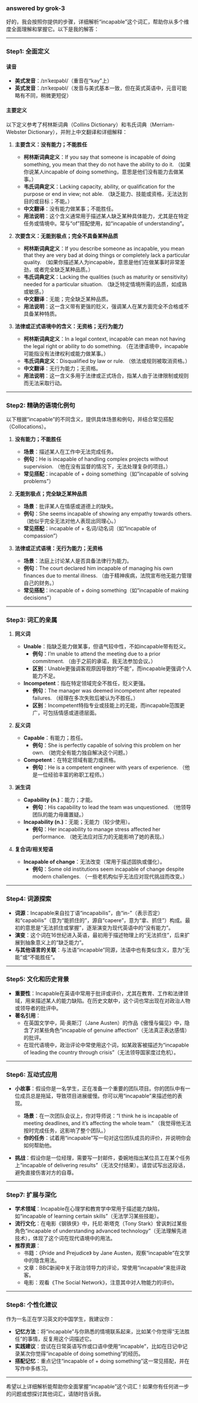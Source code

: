 ### answered by grok-3
好的，我会按照你提供的步骤，详细解析“incapable”这个词汇，帮助你从多个维度全面理解和掌握它。以下是我的解答：

---

### Step1: 全面定义

#### 读音
- **美式发音**：/ɪnˈkeɪpəbl/（重音在“kay”上）
- **英式发音**：/ɪnˈkeɪpəbl/（发音与美式基本一致，但在英式英语中，元音可能略有不同，稍微更短促）

#### 主要定义
以下定义参考了柯林斯词典（Collins Dictionary）和韦氏词典（Merriam-Webster Dictionary），并附上中文翻译和详细解释：

1. **主要含义：没有能力；不能胜任**
   - **柯林斯词典定义**：If you say that someone is incapable of doing something, you mean that they do not have the ability to do it. （如果你说某人incapable of doing something，意思是他们没有能力去做某事。）
   - **韦氏词典定义**：Lacking capacity, ability, or qualification for the purpose or end in view; not able. （缺乏能力、技能或资格，无法达到目的或目标；不能。）
   - **中文翻译**：没有能力做某事；不能胜任。
   - **用法说明**：这个含义通常用于描述某人缺乏某种具体能力，尤其是在特定任务或情境中。常与“of”搭配使用，如“incapable of understanding”。

2. **次要含义：无能到极点；完全不具备某种品质**
   - **柯林斯词典定义**：If you describe someone as incapable, you mean that they are very bad at doing things or completely lack a particular quality. （如果你描述某人为incapable，意思是他们在做某事时非常差劲，或者完全缺乏某种品质。）
   - **韦氏词典定义**：Lacking the qualities (such as maturity or sensitivity) needed for a particular situation. （缺乏特定情境所需的品质，如成熟或敏感。）
   - **中文翻译**：无能；完全缺乏某种品质。
   - **用法说明**：这一含义带有更强的贬义，强调某人在某方面完全不合格或不具备某种特质。

3. **法律或正式语境中的含义：无资格；无行为能力**
   - **柯林斯词典定义**：In a legal context, incapable can mean not having the legal right or ability to do something. （在法律语境中，incapable可能指没有法律权利或能力做某事。）
   - **韦氏词典定义**：Disqualified by law or rule. （依法或规则被取消资格。）
   - **中文翻译**：无行为能力；无资格。
   - **用法说明**：这一含义多用于法律或正式场合，指某人由于法律限制或规则而无法采取行动。

---

### Step2: 精确的语境化例句

以下根据“incapable”的不同含义，提供具体场景和例句，并结合常见搭配（Collocations）。

1. **没有能力；不能胜任**
   - **场景**：描述某人在工作中无法完成任务。
   - **例句**：He is incapable of handling complex projects without supervision. （他在没有监督的情况下，无法处理复杂的项目。）
   - **常见搭配**：incapable of + doing something（如“incapable of solving problems”）

2. **无能到极点；完全缺乏某种品质**
   - **场景**：批评某人在情感或道德上的缺失。
   - **例句**：She seems incapable of showing any empathy towards others. （她似乎完全无法对他人表现出同理心。）
   - **常见搭配**：incapable of + 名词/动名词（如“incapable of compassion”）

3. **法律或正式语境：无行为能力；无资格**
   - **场景**：法庭上讨论某人是否具备法律行为能力。
   - **例句**：The court declared him incapable of managing his own finances due to mental illness. （由于精神疾病，法院宣布他无能力管理自己的财务。）
   - **常见搭配**：incapable of + doing something（如“incapable of making decisions”）

---

### Step3: 词汇的亲属

1. **同义词**
   - **Unable**：指缺乏能力做某事，但语气较中性，不如incapable带有贬义。
     - **例句**：I’m unable to attend the meeting due to a prior commitment. （由于之前的承诺，我无法参加会议。）
     - **区别**：Unable更强调客观原因导致的“不能”，而incapable更强调个人能力不足。
   - **Incompetent**：指在特定领域完全不胜任，贬义更强。
     - **例句**：The manager was deemed incompetent after repeated failures. （经理在多次失败后被认为不胜任。）
     - **区别**：Incompetent特指专业或技能上的无能，而incapable范围更广，可包括情感或道德层面。

2. **反义词**
   - **Capable**：有能力；胜任。
     - **例句**：She is perfectly capable of solving this problem on her own. （她完全有能力独自解决这个问题。）
   - **Competent**：在特定领域有能力或资格。
     - **例句**：He is a competent engineer with years of experience. （他是一位经验丰富的称职工程师。）

3. **派生词**
   - **Capability (n.)**：能力；才能。
     - **例句**：His capability to lead the team was unquestioned. （他领导团队的能力毋庸置疑。）
   - **Incapability (n.)**：无能；无能力（较少使用）。
     - **例句**：Her incapability to manage stress affected her performance. （她无法应对压力的无能影响了她的表现。）

4. **复合词/相关短语**
   - **Incapable of change**：无法改变（常用于描述固执或僵化）。
     - **例句**：Some old institutions seem incapable of change despite modern challenges. （一些老机构似乎无法应对现代挑战而改变。）

---

### Step4: 词源探索

- **词源**：Incapable来自拉丁语“incapabilis”，由“in-”（表示否定）和“capabilis”（意为“能抓住的”，源自“capere”，意为“拿、抓住”）构成。最初的意思是“无法抓住或掌握”，逐渐演变为现代英语中的“没有能力”。
- **演变**：这个词在16世纪进入英语，最初用于描述物理上的“无法抓住”，后来扩展到抽象意义上的“缺乏能力”。
- **与其他语言的关联**：与法语“incapable”同源，法语中也有类似含义，意为“无能”或“不能胜任”。

---

### Step5: 文化和历史背景

- **重要性**：Incapable在英语中常用于批评或评价，尤其在教育、工作和法律领域，用来描述某人的能力缺陷。在历史文献中，这个词也常出现在对政治人物或领导者的批评中。
- **著名引用**：
  - 在英国文学中，简·奥斯汀（Jane Austen）的作品《傲慢与偏见》中，隐含了对某些角色“incapable of genuine affection”（无法真正表达感情）的批评。
  - 在现代语境中，政治评论中常使用这个词，如某政客被描述为“incapable of leading the country through crisis”（无法领导国家度过危机）。

---

### Step6: 互动式应用

- **小故事**：假设你是一名学生，正在准备一个重要的团队项目。你的团队中有一位成员总是拖延，导致项目进展缓慢。你可以用“incapable”来描述他的表现。
  - **场景**：在一次团队会议上，你对导师说：“I think he is incapable of meeting deadlines, and it’s affecting the whole team.” （我觉得他无法按时完成任务，这影响了整个团队。）
  - **你的任务**：试着用“incapable”写一句对这位团队成员的评价，并说明你会如何帮助他。

- **挑战**：假设你是一位经理，需要写一封邮件，委婉地指出某位员工在某个任务上“incapable of delivering results”（无法交付结果）。请尝试写出这段话，避免直接伤害对方的自尊。

---

### Step7: 扩展与深化

- **学术领域**：Incapable在心理学和教育学中常用于描述能力缺陷，如“incapable of learning certain skills”（无法学习某些技能）。
- **流行文化**：在电影《钢铁侠》中，托尼·斯塔克（Tony Stark）曾讽刺过某些角色“incapable of understanding advanced technology”（无法理解先进技术），体现了这个词在现代语境中的用法。
- **推荐资源**：
  - 书籍：《Pride and Prejudice》 by Jane Austen，观察“incapable”在文学中的隐含用法。
  - 文章：BBC新闻中关于政治领导力的评论，常使用“incapable”来批评政客。
  - 电影：观看《The Social Network》，注意其中对人物能力的评价。

---

### Step8: 个性化建议

作为一名正在学习英文的中国学生，我建议你：
- **记忆方法**：将“incapable”与你熟悉的情境联系起来，比如某个你觉得“无法胜任”的事情，反复用这个词描述它。
- **实践建议**：尝试在日常英语写作或口语中使用“incapable”，比如在日记中记录某次你觉得“incapable of doing something”的经历。
- **搭配记忆**：重点记住“incapable of + doing something”这一常见搭配，并在写作中多练习。

---

希望以上详细解析能帮助你全面掌握“incapable”这个词汇！如果你有任何进一步的问题或想探讨其他词汇，请随时告诉我。